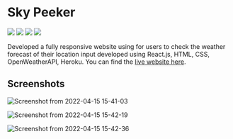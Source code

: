 # Sky Peeker
<img src="https://img.shields.io/badge/React-20232A?style=for-the-badge&logo=react&logoColor=61DAFB"> <img src="https://img.shields.io/badge/HTML5-E34F26?style=for-the-badge&logo=html5&logoColor=white"> <img src="https://img.shields.io/badge/CSS3-1572B6?style=for-the-badge&logo=css3&logoColor=white">
<img src="https://img.shields.io/badge/Heroku-430098?style=for-the-badge&logo=heroku&logoColor=white">

Developed a fully responsive website using for users to check the weather forecast of their location input developed using React.js, HTML, CSS, OpenWeatherAPI, Heroku. You can find the [live website here](http://skypeeker.heroku.app).

## Screenshots

![Screenshot from 2022-04-15 15-41-03](https://user-images.githubusercontent.com/90337323/163558872-51ad149f-a238-4e22-ad52-9554fedda327.png)

![Screenshot from 2022-04-15 15-42-19](https://user-images.githubusercontent.com/90337323/163559109-aeaa65b9-28c8-49fb-9cef-a7f99b8031ec.png)

![Screenshot from 2022-04-15 15-42-36](https://user-images.githubusercontent.com/90337323/163559122-c0e15c51-ccbe-461c-9f69-10fc3129d9a1.png)
